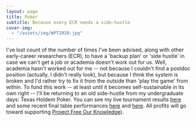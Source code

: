 ```yaml
---
layout: page
title: Poker
subtitle: Because every ECR needs a side-hustle
cover-img:
  - "/assets/img/WPT2020.jpg"
---
```


I've lost count of the number of times I've been advised, along with other early-career researchers (ECR), to have a 'backup plan' or 'side hustle' in case we can't get a job or academia doesn't work out for us. Well, academia hasn't worked out for me -- not because I couldn't find a postdoc position (actually, I didn't really look), but because I think the system is broken and I'd rather try to fix it from the outside than 'play the game' from within. To fund this work -- at least until it becomes self-sustainable in its own right -- I'll be returning to an old side-hustle from my undergraduate days: Texas Holdem Poker. You can see my live tournament results [here](https://pokerdb.thehendonmob.com/player.php?a=r&n=585943) and some recent final table performances [here](https://fb.watch/3dq0ZmVWkX/) and [here](https://fb.watch/4f3_JWuVZf/). All profits will go toward supporting [Project Free Our Knowledge](https://freeourknowledge.org/)). 
